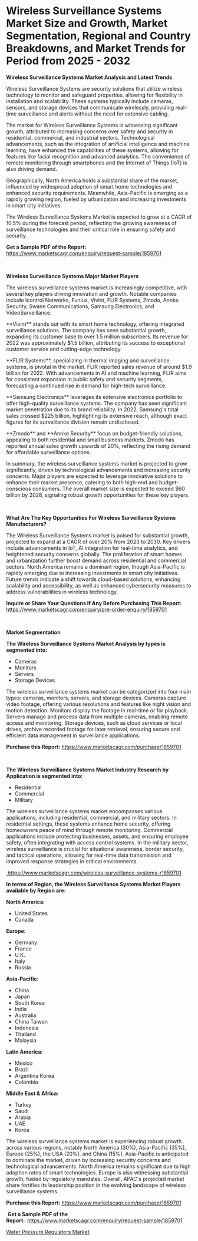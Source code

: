 <p><h1>Wireless Surveillance Systems Market Size and Growth, Market Segmentation, Regional and Country Breakdowns, and Market Trends for Period from 2025 -  2032</h1></p><p><strong>Wireless Surveillance Systems Market Analysis and Latest Trends</strong></p>
<p><p>Wireless Surveillance Systems are security solutions that utilize wireless technology to monitor and safeguard properties, allowing for flexibility in installation and scalability. These systems typically include cameras, sensors, and storage devices that communicate wirelessly, providing real-time surveillance and alerts without the need for extensive cabling.</p><p>The market for Wireless Surveillance Systems is witnessing significant growth, attributed to increasing concerns over safety and security in residential, commercial, and industrial sectors. Technological advancements, such as the integration of artificial intelligence and machine learning, have enhanced the capabilities of these systems, allowing for features like facial recognition and advanced analytics. The convenience of remote monitoring through smartphones and the Internet of Things (IoT) is also driving demand.</p><p>Geographically, North America holds a substantial share of the market, influenced by widespread adoption of smart home technologies and enhanced security requirements. Meanwhile, Asia-Pacific is emerging as a rapidly growing region, fueled by urbanization and increasing investments in smart city initiatives.</p><p>The Wireless Surveillance Systems Market is expected to grow at a CAGR of 10.5% during the forecast period, reflecting the growing awareness of surveillance technologies and their critical role in ensuring safety and security.</p></p>
<p><strong>Get a Sample PDF of the Report:&nbsp;</strong> <a href="https://www.marketscagr.com/enquiry/request-sample/1859701?utm_campaign=2003&utm_medium=2&utm_source=Github&utm_content=ia&utm_term=16022025&utm_id=wireless-surveillance-systems">https://www.marketscagr.com/enquiry/request-sample/1859701</a></p>
<p>&nbsp;</p>
<p><strong>Wireless Surveillance Systems Major Market Players</strong></p>
<p><p>The wireless surveillance systems market is increasingly competitive, with several key players driving innovation and growth. Notable companies include Icontrol Networks, Funlux, Vivint, FLIR Systems, Zmodo, Annke Security, Swann Communications, Samsung Electronics, and VideoSurveillance.</p><p>**Vivint** stands out with its smart home technology, offering integrated surveillance solutions. The company has seen substantial growth, expanding its customer base to over 1.5 million subscribers. Its revenue for 2022 was approximately $1.5 billion, attributing its success to exceptional customer service and cutting-edge technology.</p><p>**FLIR Systems**, specializing in thermal imaging and surveillance systems, is pivotal in the market. FLIR reported sales revenue of around $1.9 billion for 2022. With advancements in AI and machine learning, FLIR aims for consistent expansion in public safety and security segments, forecasting a continued rise in demand for high-tech surveillance.</p><p>**Samsung Electronics** leverages its extensive electronics portfolio to offer high-quality surveillance systems. The company has seen significant market penetration due to its brand reliability. In 2022, Samsung's total sales crossed $225 billion, highlighting its extensive reach, although exact figures for its surveillance division remain undisclosed.</p><p>**Zmodo** and **Annke Security** focus on budget-friendly solutions, appealing to both residential and small business markets. Zmodo has reported annual sales growth upwards of 20%, reflecting the rising demand for affordable surveillance options.</p><p>In summary, the wireless surveillance systems market is projected to grow significantly, driven by technological advancements and increasing security concerns. Major players are expected to leverage innovative solutions to enhance their market presence, catering to both high-end and budget-conscious consumers. The overall market size is expected to exceed $60 billion by 2028, signaling robust growth opportunities for these key players.</p></p>
<p>&nbsp;</p>
<p><strong>What Are The Key Opportunities For Wireless Surveillance Systems Manufacturers?</strong></p>
<p><p>The Wireless Surveillance Systems market is poised for substantial growth, projected to expand at a CAGR of over 20% from 2023 to 2030. Key drivers include advancements in IoT, AI integration for real-time analytics, and heightened security concerns globally. The proliferation of smart homes and urbanization further boost demand across residential and commercial sectors. North America remains a dominant region, though Asia-Pacific is rapidly emerging due to increasing investments in smart city initiatives. Future trends indicate a shift towards cloud-based solutions, enhancing scalability and accessibility, as well as enhanced cybersecurity measures to address vulnerabilities in wireless technology.</p></p>
<p><strong>Inquire or Share Your Questions If Any Before Purchasing This Report:</strong> <a href="https://www.marketscagr.com/enquiry/pre-order-enquiry/1859701?utm_campaign=2003&utm_medium=2&utm_source=Github&utm_content=ia&utm_term=16022025&utm_id=wireless-surveillance-systems">https://www.marketscagr.com/enquiry/pre-order-enquiry/1859701</a></p>
<p>&nbsp;</p>
<p><strong>Market Segmentation</strong></p>
<p><strong>The Wireless Surveillance Systems Market Analysis by types is segmented into:</strong></p>
<p><ul><li>Cameras</li><li>Monitors</li><li>Servers</li><li>Storage Devices</li></ul></p>
<p><p>The wireless surveillance systems market can be categorized into four main types: cameras, monitors, servers, and storage devices. Cameras capture video footage, offering various resolutions and features like night vision and motion detection. Monitors display the footage in real-time or for playback. Servers manage and process data from multiple cameras, enabling remote access and monitoring. Storage devices, such as cloud services or local drives, archive recorded footage for later retrieval, ensuring secure and efficient data management in surveillance applications.</p></p>
<p><strong>Purchase this Report:&nbsp;</strong><a href="https://www.marketscagr.com/purchase/1859701?utm_campaign=2003&utm_medium=2&utm_source=Github&utm_content=ia&utm_term=16022025&utm_id=wireless-surveillance-systems">https://www.marketscagr.com/purchase/1859701</a></p>
<p>&nbsp;</p>
<p><strong>The Wireless Surveillance Systems Market Industry Research by Application is segmented into:</strong></p>
<p><ul><li>Residential</li><li>Commercial</li><li>Military</li></ul></p>
<p><p>The wireless surveillance systems market encompasses various applications, including residential, commercial, and military sectors. In residential settings, these systems enhance home security, offering homeowners peace of mind through remote monitoring. Commercial applications include protecting businesses, assets, and ensuring employee safety, often integrating with access control systems. In the military sector, wireless surveillance is crucial for situational awareness, border security, and tactical operations, allowing for real-time data transmission and improved response strategies in critical environments.</p></p>
<p><a href="https://www.marketscagr.com/wireless-surveillance-systems-r1859701?utm_campaign=2003&utm_medium=2&utm_source=Github&utm_content=ia&utm_term=16022025&utm_id=wireless-surveillance-systems">&nbsp;https://www.marketscagr.com/wireless-surveillance-systems-r1859701</a></p>
<p><strong>In terms of Region, the Wireless Surveillance Systems Market Players available by Region are:</strong></p>
<p>
    <p> <strong> North America: </strong>
        <ul>
            <li>United States</li>
            <li>Canada</li>
        </ul>
        </p> 
    <p> <strong> Europe: </strong>
        <ul>
            <li>Germany</li>
            <li>France</li>
            <li>U.K.</li>
            <li>Italy</li>
            <li>Russia</li>
        </ul>
        </p> 
    <p> <strong> Asia-Pacific: </strong>
        <ul>
            <li>China</li>
            <li>Japan</li>
            <li>South Korea</li>
            <li>India</li>
            <li>Australia</li>
            <li>China Taiwan</li>
            <li>Indonesia</li>
            <li>Thailand</li>
            <li>Malaysia</li>
        </ul>
        </p> 
    <p> <strong> Latin America: </strong>
        <ul>
            <li>Mexico</li>
            <li>Brazil</li>
            <li>Argentina Korea</li>
            <li>Colombia</li>
        </ul>
        </p> 
    <p> <strong> Middle East & Africa: </strong>
        <ul>
            <li>Turkey</li>
            <li>Saudi</li>
            <li>Arabia</li>
            <li>UAE</li>
            <li>Korea</li>
        </ul>
    </p>
    </p>
<p><p>The wireless surveillance systems market is experiencing robust growth across various regions, notably North America (30%), Asia-Pacific (35%), Europe (25%), the USA (20%), and China (15%). Asia-Pacific is anticipated to dominate the market, driven by increasing security concerns and technological advancements. North America remains significant due to high adoption rates of smart technologies. Europe is also witnessing substantial growth, fueled by regulatory mandates. Overall, APAC's projected market share fortifies its leadership position in the evolving landscape of wireless surveillance systems.</p></p>
<p><strong>Purchase this Report: </strong><a href="https://www.marketscagr.com/purchase/1859701?utm_campaign=2003&utm_medium=2&utm_source=Github&utm_content=ia&utm_term=16022025&utm_id=wireless-surveillance-systems">https://www.marketscagr.com/purchase/1859701</a></p>
<p>&nbsp;<strong>Get a Sample PDF of the Report:&nbsp;&nbsp;</strong><a href="https://www.marketscagr.com/enquiry/request-sample/1859701?utm_campaign=2003&utm_medium=2&utm_source=Github&utm_content=ia&utm_term=16022025&utm_id=wireless-surveillance-systems">https://www.marketscagr.com/enquiry/request-sample/1859701</a></p>
<p><strong></strong></p>
<p><p><a href="https://github.com/mauripalmi/Market-Research-Report-List-6/blob/main/water-pressure-regulators-market.md?utm_campaign=2003&utm_medium=2&utm_source=Github&utm_content=ia&utm_term=16022025&utm_id=wireless-surveillance-systems">Water Pressure Regulators Market</a></p></p>